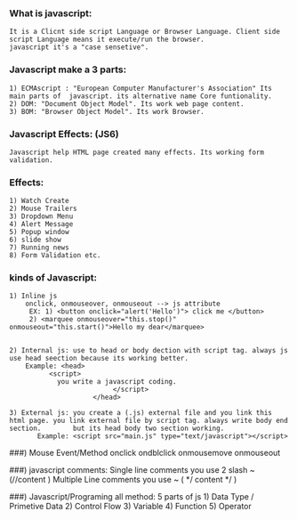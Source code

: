### What is javascript:
	It is a Clicnt side script Language or Browser Language. Client side script Language means it execute/run the browser.
	javascript it's a "case sensetive".

### Javascript make a 3 parts:
	1) ECMAscript : "European Computer Manufacturer's Association" Its main parts of  javascript. its alternative name Core funtionality.
	2) DOM: "Document Object Model". Its work web page content.
	3) BOM: "Browser Object Model". Its work Browser.

### Javascript Effects: (JS6)
	Javascript help HTML page created many effects. Its working form validation.

### Effects:
	1) Watch Create 
	2) Mouse Trailers 
	3) Dropdown Menu 
	4) Alert Message 
	5) Popup window 
	6) slide show 
	7) Running news 
	8) Form Validation etc.

### kinds of Javascript:
	1) Inline js
		onclick, onmouseover, onmouseout --> js attribute
	     EX: 1) <button onclick="alert('Hello')"> click me </button>
		 2) <marquee onmouseover="this.stop()" onmouseout="this.start()">Hello my dear</marquee>


	2) Internal js: use to head or body dection with script tag. always js use head seection because its working better.
		Example: <head>
			  <script>
				you write a javascript coding.
		                      </script>
		                 </head>

	3) External js: you create a (.js) external file and you link this html page. you link external file by script tag. always write body end section. 		  but its head body two section working.
		   Example: <script src="main.js" type="text/javascript"></script> 


###) Mouse Event/Method
	onclick
	ondblclick
	onmousemove
	onmouseout
	
###) javascript comments:
		Single line comments you use 2 slash ~ (//content )
		Multiple Line comments you use  ~ ( */ content */ )

###) Javascript/Programing all method: 5 parts of js
	1) Data Type / Primetive Data
	2) Control Flow
	3) Variable
	4) Function
	5) Operator